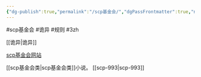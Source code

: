 ```yaml
---
{"dg-publish":true,"permalink":"/scp基金会/","dgPassFrontmatter":true,"noteIcon":""}
---
```



#scp基金会 #诡异 #规则 #3zh 

[[诡异\|诡异]]

[scp基金会网站](http://scp-wiki-cn.wikidot.com/)

[[scp基金会类\|scp基金会类]]小说。
[[scp-993\|scp-993]]
